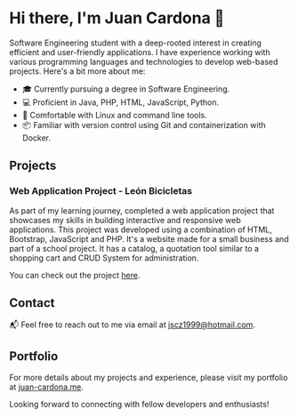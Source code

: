 # Hi there, I'm Juan Cardona 👋

Software Engineering student with a deep-rooted interest in creating efficient and user-friendly applications. I have experience working with various programming languages and technologies to develop web-based projects. Here's a bit more about me:

- 🎓 Currently pursuing a degree in Software Engineering.
- 💻 Proficient in Java, PHP, HTML, JavaScript, Python.
- 🐧 Comfortable with Linux and command line tools.
- 📦 Familiar with version control using Git and containerization with Docker.

## Projects

### Web Application Project - León Bicicletas

As part of my learning journey, completed a web application project that showcases my skills in building interactive and responsive web applications. This project was developed using a combination of HTML, Bootstrap, JavaScript and PHP. It's a website made for a small business and part of a school project. It has a catalog, a quotation tool similar to a shopping cart and CRUD System for administration.

You can check out the project [here](http://leonbicicletas.rf.gd/es/).

## Contact

📬 Feel free to reach out to me via email at [jscz1999@hotmail.com](mailto:jscz1999@gmail.com).

## Portfolio

For more details about my projects and experience, please visit my portfolio at [juan-cardona.me](http://www.juan-cardona.me).

Looking forward to connecting with fellow developers and enthusiasts!

<!--
**JuanseCZ/JuanseCZ** is a ✨ _special_ ✨ repository because its `README.md` (this file) appears on your GitHub profile.

Here are some ideas to get you started:

- 🔭 I’m currently working on ...
- 🌱 I’m currently learning ...
- 👯 I’m looking to collaborate on ...
- 🤔 I’m looking for help with ...
- 💬 Ask me about ...
- 📫 How to reach me: ...
- 😄 Pronouns: ...
- ⚡ Fun fact: ...
-->
